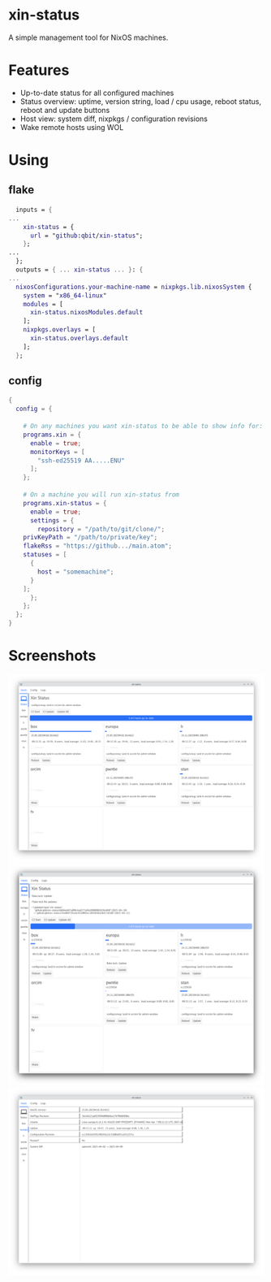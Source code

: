 xin-status
==========

A simple management tool for NixOS machines.

# Features
- Up-to-date status for all configured machines
- Status overview: uptime, version string, load / cpu usage, reboot status, reboot and update buttons
- Host view: system diff, nixpkgs / configuration revisions
- Wake remote hosts using WOL

# Using

## flake
``` nix
  inputs = {
...
    xin-status = {
      url = "github:qbit/xin-status";
    };
...
  };
  outputs = { ... xin-status ... }: {
...
  nixosConfigurations.your-machine-name = nixpkgs.lib.nixosSystem {
    system = "x86_64-linux"
    modules = [
      xin-status.nixosModules.default
    ];
    nixpkgs.overlays = [
      xin-status.overlays.default
    ];
  };

```

## config

``` nix
{
  config = {

    # On any machines you want xin-status to be able to show info for:
    programs.xin = {
      enable = true;
      monitorKeys = [
        "ssh-ed25519 AA.....ENU"
      ];
    };

    # On a machine you will run xin-status from
    programs.xin-status = {
      enable = true;
      settings = {
        repository = "/path/to/git/clone/";
	privKeyPath = "/path/to/private/key";
	flakeRss = "https://github.../main.atom";
	statuses = [
	  {
	    host = "somemachine";
	  }
	];
      };
    };
  };
}
```

# Screenshots

![a screenshot showing the main status view of xin-status, it lists a number of hosts and various properties about them](./shots/status.png)
![a screenshot showing the main status view of xin-status with hosts that are not up-to-date](./shots/status-updating.png)
![a screenshot showing an individual host view with system diff, and various host attributes](./shots/host-view.png)